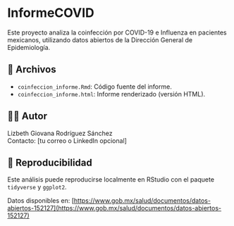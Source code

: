 # InformeCOVID
Este proyecto analiza la coinfección por COVID-19 e Influenza en pacientes mexicanos, utilizando datos abiertos de la Dirección General de Epidemiología.  

## 📁 Archivos
- `coinfeccion_informe.Rmd`: Código fuente del informe.
- `coinfeccion_informe.html`: Informe renderizado (versión HTML).

## 👩‍🔬 Autor
Lizbeth Giovana Rodríguez Sánchez  
Contacto: [tu correo o LinkedIn opcional]

## 🧪 Reproducibilidad
Este análisis puede reproducirse localmente en RStudio con el paquete `tidyverse` y `ggplot2`.

Datos disponibles en: [https://www.gob.mx/salud/documentos/datos-abiertos-152127](https://www.gob.mx/salud/documentos/datos-abiertos-152127)
